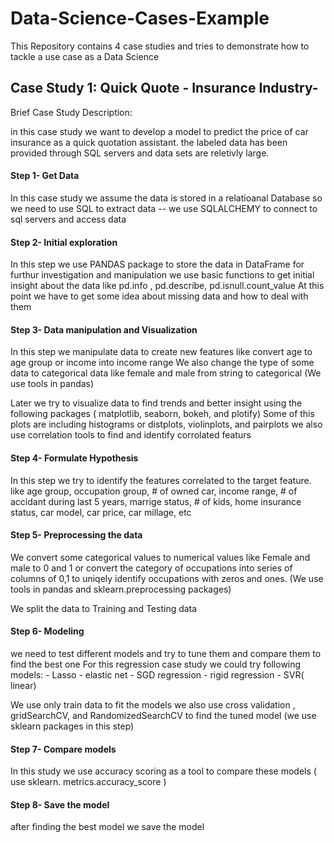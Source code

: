 # Data-Science-Cases-Example
This Repository contains 4 case studies and tries to demonstrate how to tackle a use case as a Data Science

<h2> Case Study 1: Quick Quote - Insurance Industry- </h2>

Brief Case Study Description:

in this case study we want to develop a model to predict the price of car insurance as a quick quotation assistant. the labeled data has been provided through SQL servers and data sets are reletivly large.  

<h4> Step 1- Get Data </h4>

In this case study we assume the data is stored in a relatioanal Database so we need to use SQL to extract data 
-- we use SQLALCHEMY to connect to sql servers and access data


<h4> Step 2- Initial exploration </h4>

In this step we use PANDAS package to store the data in DataFrame for furthur investigation and manipulation
we use basic functions to get initial insight about the data like pd.info , pd.describe, pd.isnull.count_value 
At this point we have to get some idea about missing data and how to deal with them

<h4> Step 3- Data manipulation and Visualization </h4>

In this step we manipulate data to create new features like convert age to age group or income into income range 
We also change the type of some data to categorical data like female and male from string to categorical (We use tools in pandas)

Later we try to visualize data to find trends and better insight using the following packages ( matplotlib, seaborn, bokeh, and plotify)
Some of this plots are including histograms or distplots, violinplots, and pairplots we also use correlation tools to find and identify corrolated featurs 

<h4> Step 4- Formulate Hypothesis </h4>

In this step we try to identify the features correlated to the target feature. like age group, occupation group, # of owned car, income range, # of accidant during last 5 years, marrige status, # of kids, home insurance status, car model, car price, car millage, etc



<h4> Step 5- Preprocessing the data </h4>

We convert some categorical values to numerical values like Female and male to 0 and 1  or convert the category of occupations into series of columns of 0,1 to uniqely identify occupations with zeros and ones. (We use tools in pandas and sklearn.preprocessing packages)

We split the data to Training and Testing data 

<h4> Step 6- Modeling </h4>

we need to test different models and try to tune them and compare them to find the best one
For this regression case study we could try following models: - Lasso
                                                              - elastic net
                                                              - SGD regression
                                                              - rigid regression 
                                                              - SVR( linear)
                                                              
 We use only train data to fit the models
 we also use cross validation , gridSearchCV, and RandomizedSearchCV to find the tuned model
 (we use sklearn packages in this step)
 
 <h4> Step 7- Compare models </h4>
 
 In this study we use accuracy scoring as a tool to compare these models ( use sklearn. metrics.accuracy_score )


<h4> Step 8- Save the model </h4>

after finding the best model we save the model 







